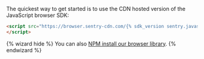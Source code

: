 The quickest way to get started is to use the CDN hosted version of the JavaScript browser SDK:

```html
<script src="https://browser.sentry-cdn.com/{% sdk_version sentry.javascript.browser %}/bundle.min.js" integrity="sha384-{% sdk_cdn_checksum sentry.javascript.browser latest bundle.min.js %}" crossorigin="anonymous">
</script>
```

{% wizard hide %}
You can also [NPM install our browser library](?platform=browsernpm).
{% endwizard %}
